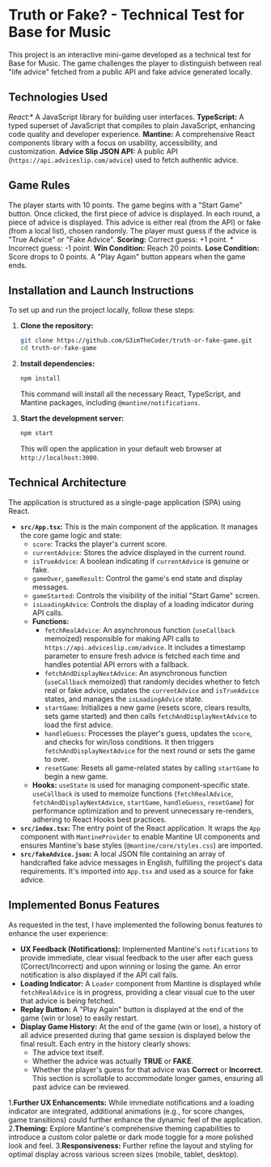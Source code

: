 # Truth or Fake? - Technical Test for Base for Music

This project is an interactive mini-game developed as a technical test for Base for Music. The game challenges the player to distinguish between real "life advice" fetched from a public API and fake advice generated locally.

## Technologies Used

*React:** A JavaScript library for building user interfaces.
**TypeScript:** A typed superset of JavaScript that compiles to plain JavaScript, enhancing code quality and developer experience.
**Mantine:** A comprehensive React components library with a focus on usability, accessibility, and customization.
**Advice Slip JSON API:** A public API (`https://api.adviceslip.com/advice`) used to fetch authentic advice.

## Game Rules

  The player starts with 10 points.
  The game begins with a "Start Game" button. Once clicked, the first piece of advice is displayed.
  In each round, a piece of advice is displayed. This advice is either real (from the API) or fake (from a local list), chosen randomly.
  The player must guess if the advice is "True Advice" or "Fake Advice".
  **Scoring:** Correct guess: +1 point.  * Incorrect guess: -1 point.
  **Win Condition:** Reach 20 points.
  **Lose Condition:** Score drops to 0 points.
  A "Play Again" button appears when the game ends.

## Installation and Launch Instructions

To set up and run the project locally, follow these steps:

1. **Clone the repository:**

    ```bash
    git clone https://github.com/G3imTheCoder/truth-or-fake-game.git
    cd truth-or-fake-game
    ```

2. **Install dependencies:**

    ```bash
    npm install
    ```

    This command will install all the necessary React, TypeScript, and Mantine packages, including `@mantine/notifications`.

3. **Start the development server:**

    ```bash
    npm start
    ```

    This will open the application in your default web browser at `http://localhost:3000`.

## Technical Architecture

The application is structured as a single-page application (SPA) using React.

* **`src/App.tsx`:** This is the main component of the application. It manages the core game logic and state:
  * `score`: Tracks the player's current score.
  * `currentAdvice`: Stores the advice displayed in the current round.
  * `isTrueAdvice`: A boolean indicating if `currentAdvice` is genuine or fake.
  * `gameOver`, `gameResult`: Control the game's end state and display messages.
  * `gameStarted`: Controls the visibility of the initial "Start Game" screen.
  * `isLoadingAdvice`: Controls the display of a loading indicator during API calls.
  * **Functions:**
    * `fetchRealAdvice`: An asynchronous function (`useCallback` memoized) responsible for making API calls to `https://api.adviceslip.com/advice`. It includes a timestamp parameter to ensure fresh advice is fetched each time and handles potential API errors with a fallback.
    * `fetchAndDisplayNextAdvice`: An asynchronous function (`useCallback` memoized) that randomly decides whether to fetch real or fake advice, updates the `currentAdvice` and `isTrueAdvice` states, and manages the `isLoadingAdvice` state.
    * `startGame`: Initializes a new game (resets score, clears results, sets game started) and then calls `fetchAndDisplayNextAdvice` to load the first advice.
    * `handleGuess`: Processes the player's guess, updates the `score`, and checks for win/loss conditions. It then triggers `fetchAndDisplayNextAdvice` for the next round or sets the game to over.
    * `resetGame`: Resets all game-related states by calling `startGame` to begin a new game.
  * **Hooks:** `useState` is used for managing component-specific state. `useCallback` is used to memoize functions (`fetchRealAdvice`, `fetchAndDisplayNextAdvice`, `startGame`, `handleGuess`, `resetGame`) for performance optimization and to prevent unnecessary re-renders, adhering to React Hooks best practices.
* **`src/index.tsx`:** The entry point of the React application. It wraps the `App` component with `MantineProvider` to enable Mantine UI components and ensures Mantine's base styles (`@mantine/core/styles.css`) are imported.
* **`src/fakeAdvice.json`:** A local JSON file containing an array of handcrafted fake advice messages in English, fulfilling the project's data requirements. It's imported into `App.tsx` and used as a source for fake advice.

## Implemented Bonus Features

As requested in the test, I have implemented the following bonus features to enhance the user experience:

* **UX Feedback (Notifications):** Implemented Mantine's `notifications` to provide immediate, clear visual feedback to the user after each guess (Correct/Incorrect) and upon winning or losing the game. An error notification is also displayed if the API call fails.
* **Loading Indicator:** A `Loader` component from Mantine is displayed while `fetchRealAdvice` is in progress, providing a clear visual cue to the user that advice is being fetched.
* **Replay Button:** A "Play Again" button is displayed at the end of the game (win or lose) to easily restart.
* **Display Game History:** At the end of the game (win or lose), a history of all advice presented during that game session is displayed below the final result. Each entry in the history clearly shows:
  * The advice text itself.
  * Whether the advice was actually **TRUE** or **FAKE**.
  * Whether the player's guess for that advice was **Correct** or **Incorrect**.
  This section is scrollable to accommodate longer games, ensuring all past advice can be reviewed.

1.**Further UX Enhancements:** While immediate notifications and a loading indicator are integrated, additional animations (e.g., for score changes, game transitions) could further enhance the dynamic feel of the application.
2.**Theming:** Explore Mantine's comprehensive theming capabilities to introduce a custom color palette or dark mode toggle for a more polished look and feel.
3.**Responsiveness:** Further refine the layout and styling for optimal display across various screen sizes (mobile, tablet, desktop).

